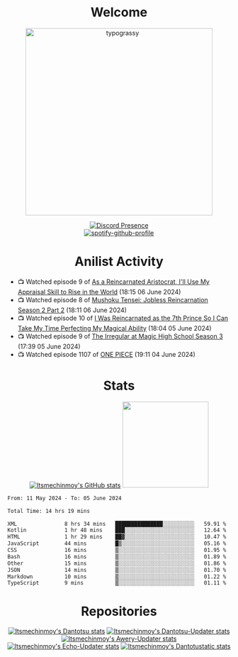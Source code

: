 <div align="center">

# Welcome
<a href="https://github.com/kawarimidoll/typograssy">
    <img alt="typograssy" src="https://typograssy.deno.dev/api?text=%E3%82%88%E3%81%86%E3%81%93%E3%81%9D%E3%81%BF%E3%81%AA%E3%81%95%E3%82%93%20-%20Itsmechinmoy--&&l0=none&l1=82d9d0&l2=027353&l3=038c4c&l4=01402e&bg=none&frame=none&speed=100&comment=" width="421.99">
</a>

[![Discord Presence](https://lanyard.cnrad.dev/api/523539866311720963?theme=dark&bg=Oe1116&animated=false&hideDiscrim=true&borderRadius=30px&hideActivity=whenNotUsed)](https://discord.com/users/523539866311720963)<br>
[![spotify-github-profile](https://spotify-github-profile.vercel.app/api/view?uid=31zczwoe3obxakjgkio7anubhkaq&cover_image=true&theme=novatorem&show_offline=true&background_color=121212&interchange=false&bar_color=53b14f&bar_color=ffffff&bar_color_cover=false)](https://spotify-github-profile.vercel.app/api/view?uid=31zczwoe3obxakjgkio7anubhkaq&redirect=true)
</div>

<div align="center">

# Anilist Activity
</div>
<!-- ANILIST_ACTIVITY:start -->

-   📺 Watched episode 9 of [As a Reincarnated Aristocrat, I'll Use My Appraisal Skill to Rise in the World](https://anilist.co/anime/164702) (18:15 06 June 2024)
-   📺 Watched episode 8 of [Mushoku Tensei: Jobless Reincarnation Season 2 Part 2](https://anilist.co/anime/166873) (18:11 06 June 2024)
-   📺 Watched episode 10 of [I Was Reincarnated as the 7th Prince So I Can Take My Time Perfecting My Magical Ability](https://anilist.co/anime/156415) (18:04 05 June 2024)
-   📺 Watched episode 9 of [The Irregular at Magic High School Season 3](https://anilist.co/anime/143271) (17:39 05 June 2024)
-   📺 Watched episode 1107 of [ONE PIECE](https://anilist.co/anime/21) (19:11 04 June 2024)

<!-- ANILIST_ACTIVITY:end -->
<div align="center">
    
# Stats
[![Itsmechinmoy's GitHub stats](https://github-readme-stats.vercel.app/api?username=itsmechinmoy&show_icons=true&theme=algolia)](https://github.com/anuraghazra/github-readme-stats)
<img src="https://github-readme-stackoverflow.vercel.app/?userID=25004176&theme=dark" height="194"/>
</div>
<!--START_SECTION:waka-->

```txt
From: 11 May 2024 - To: 05 June 2024

Total Time: 14 hrs 19 mins

XML               8 hrs 34 mins   ███████████████░░░░░░░░░░   59.91 %
Kotlin            1 hr 48 mins    ███░░░░░░░░░░░░░░░░░░░░░░   12.64 %
HTML              1 hr 29 mins    ██▓░░░░░░░░░░░░░░░░░░░░░░   10.47 %
JavaScript        44 mins         █▒░░░░░░░░░░░░░░░░░░░░░░░   05.16 %
CSS               16 mins         ▒░░░░░░░░░░░░░░░░░░░░░░░░   01.95 %
Bash              16 mins         ▒░░░░░░░░░░░░░░░░░░░░░░░░   01.89 %
Other             15 mins         ▒░░░░░░░░░░░░░░░░░░░░░░░░   01.86 %
JSON              14 mins         ▒░░░░░░░░░░░░░░░░░░░░░░░░   01.70 %
Markdown          10 mins         ▒░░░░░░░░░░░░░░░░░░░░░░░░   01.22 %
TypeScript        9 mins          ▒░░░░░░░░░░░░░░░░░░░░░░░░   01.11 %
```

<!--END_SECTION:waka-->
<div align="center">

# Repositories
[![Itsmechinmoy's Dantotsu stats](https://github-readme-stats.vercel.app/api/pin/?username=itsmechinmoy&repo=dantotsu&show_icons=true&theme=algolia&description_lines_count=1)](https://github.com/itsmechinmoy/dantotsu)
[![Itsmechinmoy's Dantotsu-Updater stats](https://github-readme-stats.vercel.app/api/pin/?username=itsmechinmoy&repo=dantotsu-updater&show_icons=true&theme=algolia&description_lines_count=1)](https://github.com/itsmechinmoy/dantotsu-updater)
[![Itsmechinmoy's Awery-Updater stats](https://github-readme-stats.vercel.app/api/pin/?username=itsmechinmoy&repo=awery-updater&show_icons=true&theme=algolia&description_lines_count=1)](https://github.com/itsmechinmoy/awery-updater)
[![Itsmechinmoy's Echo-Updater stats](https://github-readme-stats.vercel.app/api/pin/?username=itsmechinmoy&repo=echo-updater&show_icons=true&theme=algolia&description_lines_count=1)](https://github.com/itsmechinmoy/echo-updater)
[![Itsmechinmoy's Dantotustatic stats](https://github-readme-stats.vercel.app/api/pin/?username=itsmechinmoy&repo=dantotustatic&show_icons=true&theme=algolia&description_lines_count=1)](https://github.com/itsmechinmoy/dantotustatic)
</div>
